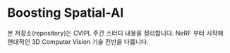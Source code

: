 # Boosting Spatial-AI
본 저장소(repository)는 CVIPL 주간 스터디 내용을 정리합니다. 
NeRF 부터 시작해 현대적인 3D Computer Vision 기술 전반을 다룹니다. 
